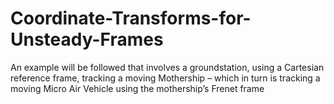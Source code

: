 # Coordinate-Transforms-for-Unsteady-Frames
An example will be followed that involves a groundstation, using a Cartesian reference frame, tracking a moving Mothership – which in turn is tracking a moving Micro Air Vehicle using the mothership’s Frenet frame

